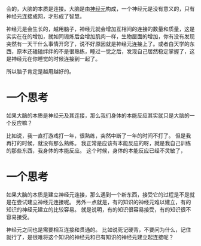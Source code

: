会的，大脑的本质是连接。大脑是由[神经元](https://zhida.zhihu.com/search?content_id=651427811&content_type=Answer&match_order=1&q=%E7%A5%9E%E7%BB%8F%E5%85%83&zhida_source=entity)构成，一个神经元是没有意义的，只有神经元连接成网，才形成了智慧。

神经元是会生长的，越用脑子，神经元就会增加互相间的连接的数量和质量，这是实实在在的增加，就如同锻炼后会增加肌肉一样，生物层面的增加，你有没有发现突然有一天干什么事情开窍了，说不好原因就是神经元连接上了。或者白天学的东西，原本还磕磕绊绊的不是很熟练，睡过一觉之后，发现自己居然稳定掌握了，这是神经元在你睡觉的时候连接到一起了。

所以脑子肯定是越用越好的。


# 一个思考
如果大脑的本质是神经元及其连接，那么我们身体的本能反应其实就只是大脑的一个反应嘛？

比如说，我一直打游戏打一年，很熟练，突然中断了一年的时间不打了。
但是我再打的时候，就没有那么熟练。
我正常是应该有本能反应的呀，就是我自己训练的那些东西，我身体的本能反应。
这个时候，身体的本能反应已经不灵敏了，


# 一个思考
如果大脑的本质是建立神经元连接，那么遇到一个新东西，接受它的过程是不是就是在尝试建立神经元连接呢。
另外一点就是，有的知识的神经元难以建立，有的知识的神经元建立的比较容易。
就是说明，有的知识很容易接受，有的知识很不容易接受。

神经元之间也是需要相互连接和贯通的。
比如说死记硬背，不要问为什么，记住就行了，是很难将这个知识的神经元和已有知识的神经元建立起连接呢？